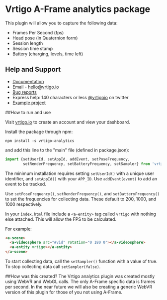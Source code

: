# Vrtigo A-Frame analytics package

This plugin will allow you to capture the following data:
- Frames Per Second (fps)
- Head pose (in Quaternion form)
- Session length
- Session time stamp
- Battery (charging, levels, time left)

## Help and Support
- [Documentation](http://developer.vrtigo.io/)
- Email - hello@vrtigo.io
- [Bug reports](https://github.com/vrtigo/vrtigo-webvr/issues)
- Express help: 140 characters or less [@vrtigoio](https://twitter.com/vrtigoio) on twitter
- [Example project](https://github.com/vrtigo/vrtigo-aframe-example)


##How to run and use

Visit [vrtigo.io](https://vrtigo.io) to create an account and view your dashboard.

Install the package through npm:
```shell
npm install -s vrtigo-analytics
```
and add this line to the "main" file (defined in package.json):

```javascript
import {setUserId, setAppId, addEvent, setPoseFrequency,
        setRenderFrequency, setBatteryFrequency, setSampler} from 'vrtigo-analytics'
```

The minimum installation requires setting `setUserId()` with a unique user identifier, and `setAppId()` with your `APP_ID`.  Use `addEvent(event)` to add an event to be tracked.

Use `setPoseFrequency()`, `setRenderFrequency()`, and `setBatteryFrequency()` to set the frequencies for collecting data. These default to 200, 1000, and 1000 respectively.

In your `index.html` file include a `<a-entity>` tag called `vrtigo` with nothing else attached. This will allow the FPS to be calculated.

For example:

```html
<a-scene>
  <a-videosphere src="#vid" rotation="0 180 0"></a-videosphere>
  <a-entity vrtigo></a-entity>
</a-scene>
```

To start collecting data, call the ```setSampler()``` function with a value of true. To stop collecting data call ```setSampler(false)```.

##How was this created?
The Vrtigo analytics plugin was created mostly using WebVR and WebGL calls. The only A-Frame specific data is frames per second. In the near future we will also be creating a generic WebVR version of this plugin for those of you not using A-Frame.

